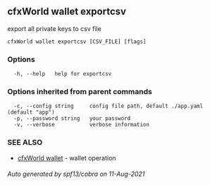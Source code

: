 ## cfxWorld wallet exportcsv

export all private keys to csv file

```
cfxWorld wallet exportcsv [CSV_FILE] [flags]
```

### Options

```
  -h, --help   help for exportcsv
```

### Options inherited from parent commands

```
  -c, --config string     config file path, default ./app.yaml (default "app")
  -p, --password string   your password
  -v, --verbose           verbose information
```

### SEE ALSO

* [cfxWorld wallet](cfxWorld_wallet.md)	 - wallet operation

###### Auto generated by spf13/cobra on 11-Aug-2021
